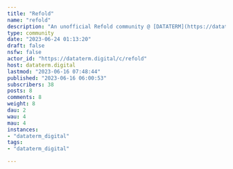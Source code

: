 ```yaml
---
title: "Refold" 
name: "refold"
description: "An unofficial Refold community @ [DATATERM](https://dataterm.digital/). This is a small part of the language learning community but all language learners are welcome as this applies to all languages!**What is Refold?**> Refold is a method for learning to have an instinct in a language -- so, to be able to use it naturally to express your thoughts and ideas, rather than learning to translate like is taught in schools – Ben @ Refold (2023)Refold uses immersion and exposure to the language to achieve that goal of learning a language. *If you like binging **Netflix** and **Youtube**, reading **novels** or **gaming**, then you're in the right place!***Videos About Refold:**- [Refold in 3 Minutes](https://youtu.be/TEixkDTK3oA)- [REFOLD: ¿GRATIS y MEJOR que otros MÉTODOS para aprender INGLÉS?](https://www.youtube.com/watch?v=TwBaKlGp6e8)Useful Links:- [Refold Website](https://refold.la/)- [Refold Patreon](https://www.patreon.com/refold)- [Refold Discord](https://refold.la/join/)- [Refold Youtube](https://www.youtube.com/@Refold)- [Refold Roadmap](https://refold.la/simplified)Links to Other Lanugage Communities:TBA**Rules of this instance:**https://dataterm.digital/legal**Community rules:**(I may add new rules at a later date but this covers it for now.)- Read the instance rules and then read these ones.- No posts asking for translations. e.g How do I say X?- No pirated materials! (We all love a bit of bootleg content but there are other platfomrms to share it on if you wish. I'm just trying to cover our ass.)"
type: community
date: "2023-06-24 01:13:20"
draft: false
nsfw: false
actor_id: "https://dataterm.digital/c/refold"
host: dataterm.digital
lastmod: "2023-06-16 07:48:44"
published: "2023-06-16 06:00:53"
subscribers: 38
posts: 8
comments: 8
weight: 8
dau: 2
wau: 4
mau: 4
instances:
- "dataterm_digital"
tags: 
- "dataterm_digital"

---
```

